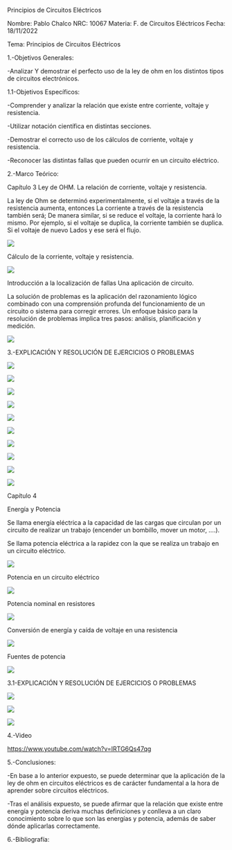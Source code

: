 Principios de Circuitos Eléctricos

Nombre: Pablo Chalco   NRC: 10067  Materia: F. de Circuitos Eléctricos   Fecha: 18/11/2022  

Tema: Principios de Circuitos Eléctricos

1.-Objetivos Generales: 

-Analizar Y demostrar el perfecto uso de la ley de ohm en los distintos tipos de circuitos electrónicos.

1.1-Objetivos Específicos:

-Comprender y analizar la relación que existe entre corriente, voltaje y resistencia.

-Utilizar notación científica en distintas secciones.

-Demostrar el correcto uso de los cálculos de corriente, voltaje y resistencia.

-Reconocer las distintas fallas que pueden ocurrir en un circuito eléctrico.

2.-Marco Teórico:

Capítulo 3 Ley de OHM.
La relación de corriente, voltaje y resistencia.

La ley de Ohm se determinó experimentalmente, si el voltaje a través de la resistencia aumenta, entonces La corriente a través de la resistencia también será; De manera similar, si se reduce el voltaje, la corriente hará lo mismo. Por ejemplo, si el voltaje se duplica, la corriente también se duplica. Si el voltaje de nuevo Lados y ese será el flujo.

![](https://github.com/phchalco/Tarea2/blob/main/12.png)

Cálculo de la corriente, voltaje y resistencia.

![](https://github.com/phchalco/Tarea2/blob/main/13.png)

Introducción a la localización de fallas Una aplicación de circuito.

La solución de problemas es la aplicación del razonamiento lógico combinado con una comprensión profunda del funcionamiento de un circuito o sistema para corregir errores. Un enfoque básico para la resolución de problemas implica tres pasos: análisis, planificación y medición.

![](https://github.com/phchalco/Tarea2/blob/main/14.png)

3.-EXPLICACIÓN Y RESOLUCIÓN DE EJERCICIOS O PROBLEMAS

![](https://github.com/phchalco/Tarea2/blob/main/3EC1.png)

![](https://github.com/phchalco/Tarea2/blob/main/3EC2.png)

![](https://github.com/phchalco/Tarea2/blob/main/3EC3.png)

![](https://github.com/phchalco/Tarea2/blob/main/3EC4.png)

![](https://github.com/phchalco/Tarea2/blob/main/3EC5.png)

![](https://github.com/phchalco/Tarea2/blob/main/3EC6.png)

![](https://github.com/phchalco/Tarea2/blob/main/3EC7.png)

![](https://github.com/phchalco/Tarea2/blob/main/3EC8.png)

![](https://github.com/phchalco/Tarea2/blob/main/3EC9.png)

![](https://github.com/phchalco/Tarea2/blob/main/3EC10.png)

Capítulo 4

Energía y Potencia

Se llama energía eléctrica a la capacidad de las cargas que circulan por un circuito de realizar un trabajo (encender un bombillo, mover un motor, ….).

Se llama potencia eléctrica a la rapidez con la que se realiza un trabajo en un circuito eléctrico.

![](https://github.com/phchalco/Tarea2/blob/main/15.png)

Potencia en un circuito eléctrico

![](https://github.com/phchalco/Tarea2/blob/main/16.png)

Potencia nominal en resistores

![](https://github.com/phchalco/Tarea2/blob/main/17.png)

Conversión de energía y caída de voltaje en una resistencia

![](https://github.com/phchalco/Tarea2/blob/main/18.png)

Fuentes de potencia

![](https://github.com/phchalco/Tarea2/blob/main/19.png)

3.1-EXPLICACIÓN Y RESOLUCIÓN DE EJERCICIOS O PROBLEMAS

![](https://github.com/phchalco/Tarea2/blob/main/4EC1.png)

![](https://github.com/phchalco/Tarea2/blob/main/4EC2.png)

![](https://github.com/phchalco/Tarea2/blob/main/4EC3.png)

4.-Video

https://www.youtube.com/watch?v=IRTG6Qs47qg

5.-Conclusiones:

-En base a lo anterior expuesto, se puede determinar que la aplicación de la ley de ohm en circuitos eléctricos es de carácter fundamental a la hora de aprender sobre circuitos eléctricos.

-Tras el análisis expuesto, se puede afirmar que la relación que existe entre energía y potencia deriva muchas definiciones y conlleva a un claro conocimiento sobre lo que son las energías y potencia, además de saber dónde aplicarlas correctamente.

6.-Bibliografía:


